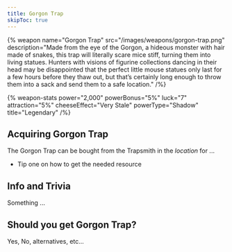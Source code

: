 ```yaml
---
title: Gorgon Trap
skipToc: true
---
```


{% weapon
 name="Gorgon Trap"
 src="/images/weapons/gorgon-trap.png"
 description="Made from the eye of the Gorgon, a hideous monster with hair made of snakes, this trap will literally scare mice stiff, turning them into living statues. Hunters with visions of figurine collections dancing in their head may be disappointed that the perfect little mouse statues only last for a few hours before they thaw out, but that’s certainly long enough to throw them into a sack and send them to a safe location."
/%}

{% weapon-stats
 power="2,000"
 powerBonus="5%"
 luck="7"
 attraction="5%"
 cheeseEffect="Very Stale"
 powerType="Shadow"
 title="Legendary"
/%}

## Acquiring Gorgon Trap

The Gorgon Trap can be bought from the Trapsmith in the *location* for ...

- Tip one on how to get the needed resource

## Info and Trivia

Something ...

## Should you get Gorgon Trap?

Yes, No, alternatives, etc...
